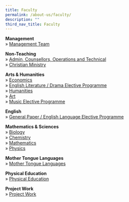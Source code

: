 ```yaml
---
title: Faculty
permalink: /about-us/faculty/
description: ""
third_nav_title: Faculty
---
```

**Management** <br>
»&nbsp;[Management Team](/about-us/faculty/management-team)

  

**Non-Teaching** <br>
»&nbsp;[Admin, Counsellors, Operations and Technical](/about-us/faculty/admin-counsellors-ops-n-technical) <br>
»&nbsp;[Christian Ministry](/about-us/faculty/christian-ministry)

  

**Arts &amp; Humanities** <br>
»&nbsp;[Economics](/about-us/faculty/economics) <br>
»&nbsp;[English Literature / Drama Elective Programme](/about-us/faculty/english-literature-drama-elective-programme) <br>
»&nbsp;[Humanities](/about-us/faculty/humanities) <br>
»&nbsp;[Art](/about-us/faculty/art/) <br>
»&nbsp;[Music Elective Programme](/about-us/faculty/music-elective-programme)

  

**English** <br>
»&nbsp;[General Paper / English Language Elective Programme](/about-us/faculty/english-general-paper-english-language-elective-programme)

  

**Mathematics &amp; Sciences** <br>
»&nbsp;[Biology](/about-us/faculty/biology) <br>
»&nbsp;[Chemistry](/about-us/faculty/chemistry) <br>
»&nbsp;[Mathematics](/about-us/faculty/mathematics) <br>
»&nbsp;[Physics](/about-us/faculty/physics)

  

**Mother Tongue Languages** <br>
»&nbsp;[Mother Tongue Languages](/about-us/faculty/mother-tongue-languages)

  

**Physical Education** <br>
»&nbsp;[Physical Education](/about-us/faculty/physical-education)

  

**Project Work** <br>
»&nbsp;[Project Work](/about-us/faculty/project-work)